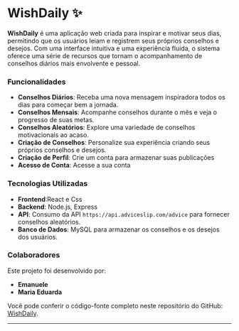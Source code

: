 # WishDaily ✨

**WishDaily** é uma aplicação web criada para inspirar e motivar seus dias, permitindo que os usuários leiam e registrem seus próprios conselhos e desejos. Com uma interface intuitiva e uma experiência fluida, o sistema oferece uma série de recursos que tornam o acompanhamento de conselhos diários mais envolvente e pessoal.

### Funcionalidades

- **Conselhos Diários**: Receba uma nova mensagem inspiradora todos os dias para começar bem a jornada.
- **Conselhos Mensais**: Acompanhe conselhos durante o mês e veja o progresso de suas metas.
- **Conselhos Aleatórios**: Explore uma variedade de conselhos motivacionais ao acaso.
- **Criação de Conselhos**: Personalize sua experiência criando seus próprios conselhos e desejos.
- **Criação de Perfil**: Crie um conta para armazenar suas publicações
- **Acesso de Conta**: Acesse a sua conta

### Tecnologias Utilizadas

- **Frontend**:React e Css
- **Backend**: Node.js, Express
- **API**: Consumo da API `https://api.adviceslip.com/advice` para fornecer conselhos aleatórios.
- **Banco de Dados**: MySQL para armazenar os conselhos e os desejos dos usuários.

### Colaboradores

Este projeto foi desenvolvido por:

- **Emanuele** 
- **Maria Eduarda**

Você pode conferir o código-fonte completo neste repositório do GitHub: [WishDaily](https://github.com/4m4nu4l4/Pagina-de-Conselhos/tree/feat--context).

---
